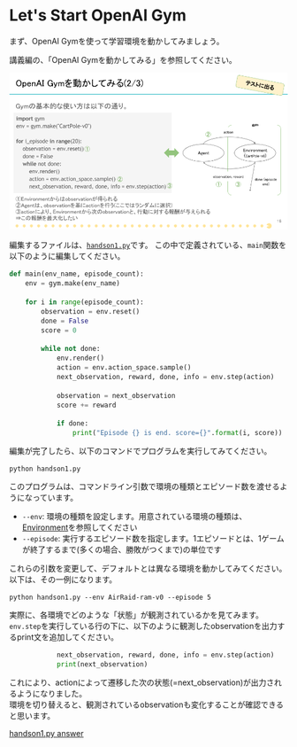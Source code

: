 # Let's Start OpenAI Gym

まず、OpenAI Gymを使って学習環境を動かしてみましょう。

講義編の、「OpenAI Gymを動かしてみる」を参照してください。

![start_openai_gym_env](./img/TechCircle18_OpenAI_Gym_16.png)

編集するファイルは、[`handson1.py`](https://github.com/icoxfog417/techcircle_openai_handson/blob/master/handson_1/handson1.py)です。
この中で定義されている、`main`関数を以下のように編集してください。

```python
def main(env_name, episode_count):
    env = gym.make(env_name)

    for i in range(episode_count):
        observation = env.reset()
        done = False
        score = 0

        while not done:
            env.render()
            action = env.action_space.sample()
            next_observation, reward, done, info = env.step(action)

            observation = next_observation
            score += reward

            if done:
                print("Episode {} is end. score={}".format(i, score))

```

編集が完了したら、以下のコマンドでプログラムを実行してみてください。

```
python handson1.py
```

このプログラムは、コマンドライン引数で環境の種類とエピソード数を渡せるようになっています。

* `--env`: 環境の種類を設定します。用意されている環境の種類は、[Environment](https://gym.openai.com/envs)を参照してください
* `--episode`: 実行するエピソード数を指定します。1エピソードとは、1ゲームが終了するまで(多くの場合、勝敗がつくまで)の単位です

これらの引数を変更して、デフォルトとは異なる環境を動かしてみてください。以下は、その一例になります。

```
python handson1.py --env AirRaid-ram-v0 --episode 5
```

実際に、各環境でどのような「状態」が観測されているかを見てみます。  
`env.step`を実行している行の下に、以下のように観測したobservationを出力するprint文を追加してください。

```python
            next_observation, reward, done, info = env.step(action)
            print(next_observation)

```

これにより、actionによって遷移した次の状態(=next_observation)が出力されるようになりました。  
環境を切り替えると、観測されているobservationも変化することが確認できると思います。

[handson1.py answer](https://github.com/icoxfog417/techcircle_openai_handson/blob/answer/handson_1/handson1.py)
